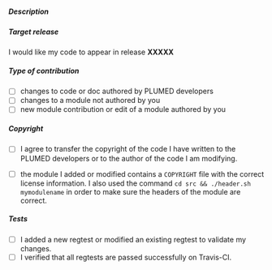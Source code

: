 <!--
  Feel free to delete not relevant sections below
-->

##### Description

<!-- describe here your pull request -->

##### Target release

<!-- please tell us where you would like your code to appear (e.g. v2.4): -->
I would like my code to appear in release __XXXXX__

##### Type of contribution

<!--
  Please select the type of your contribution among these:
  (Change [ ] to [X] to tick an option)
-->
- [ ] changes to code or doc authored by PLUMED developers
- [ ] changes to a module not authored by you
- [ ] new module contribution or edit of a module authored by you

##### Copyright

<!--
  In case you picked one of the first two choices
  MAKE SURE TO TICK ALSO THE FOLLOWING BOX
-->

- [ ] I agree to transfer the copyright of the code I have written to the PLUMED developers or to the author of the code I am modifying.

<!--
  In case you picked the third choice (new module authored by you)
  MAKE SURE TO TICK ALSO THE FOLLOWING BOX
-->

- [ ] the module I added or modified contains a `COPYRIGHT` file with the correct license information. I also used the command `cd src && ./header.sh mymodulename` in order to make sure the headers of the module are correct.

##### Tests

<!--
  Make sure these boxes are checked. For Travis-CI tests, you can wait for them
  to be completed monitoring this page after your pull request has been submitted:
  http://travis-ci.org/plumed/plumed2/pull_requests
-->

- [ ] I added a new regtest or modified an existing regtest to validate my changes.
- [ ] I verified that all regtests are passed successfully on Travis-CI.

<!--
  After your branch has been merged to the desired branch and then to plumed2/master, and after the
  plumed official manual has been updated, please check out the coverage scan at
  http://plumed.github.io/coverage-master
  In case your new features are not well covered, please try to add more complete regtests.
-->
